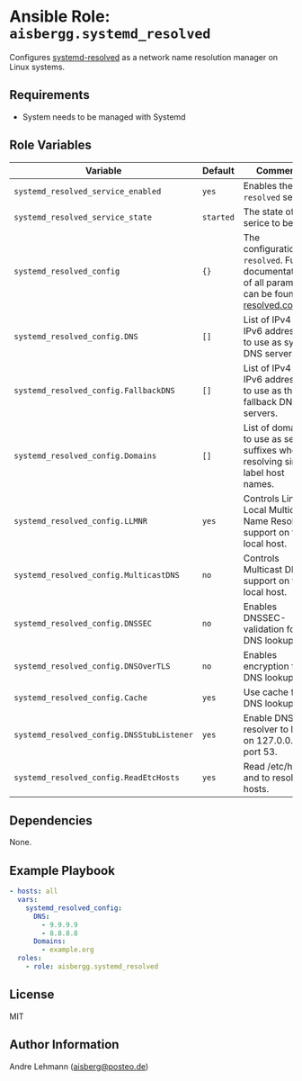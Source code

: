 # Ansible Role: `aisbergg.systemd_resolved`

Configures [systemd-resolved](https://www.freedesktop.org/software/systemd/man/systemd-resolved.service.html#) as a network name resolution manager on Linux systems.

## Requirements

- System needs to be managed with Systemd

## Role Variables

| Variable | Default | Comments |
|----------|---------|----------|
| `systemd_resolved_service_enabled` | `yes` | Enables the `resolved` service. |
| `systemd_resolved_service_state` | `started` | The state of the serice to be in. |
| `systemd_resolved_config` | `{}` | The configuration for `resolved`. Full documentation of all parameters can be found in [resolved.conf(5)](https://www.freedesktop.org/software/systemd/man/resolved.conf.html). |
| `systemd_resolved_config.DNS` | `[]` | List of  IPv4 and IPv6 addresses to use as system DNS servers. |
| `systemd_resolved_config.FallbackDNS` | `[]` | List of IPv4 and IPv6 addresses to use as the fallback DNS servers. |
| `systemd_resolved_config.Domains` | `[]` | List of domains to use as search suffixes when resolving single-label host names. |
| `systemd_resolved_config.LLMNR` | `yes` | Controls Link-Local Multicast Name Resolution support on the local host. |
| `systemd_resolved_config.MulticastDNS` | `no` | Controls Multicast DNS support on the local host. |
| `systemd_resolved_config.DNSSEC` | `no` | Enables DNSSEC-validation for DNS lookups. |
| `systemd_resolved_config.DNSOverTLS` | `no` | Enables encryption for DNS lookups. |
| `systemd_resolved_config.Cache` | `yes` | Use cache for DNS lookups. |
| `systemd_resolved_config.DNSStubListener` | `yes` | Enable DNS stub resolver to listen on 127.0.0.53 port 53. |
| `systemd_resolved_config.ReadEtcHosts` | `yes` | Read /etc/hosts and to resolve hosts. |

## Dependencies

None.

## Example Playbook

```yaml
- hosts: all
  vars:
    systemd_resolved_config:
      DNS:
        - 9.9.9.9
        - 8.8.8.8
      Domains:
        - example.org
  roles:
    - role: aisbergg.systemd_resolved
```

## License

MIT

## Author Information

Andre Lehmann (aisberg@posteo.de)
